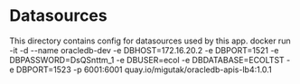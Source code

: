 # Datasources

This directory contains config for datasources used by this app.
docker run -it -d --name oracledb-dev -e DBHOST=172.16.20.2 -e DBPORT=1521 -e DBPASSWORD=DsQSnttm_1 -e DBUSER=ecol -e DBDATABASE=ECOLTST -e DBPORT=1523 -p 6001:6001 quay.io/migutak/oracledb-apis-lb4:1.0.1

